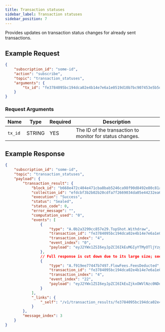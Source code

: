 ```yaml
---
title: Transaction statuses
sidebar_label: Transaction statuses
sidebar_position: 7
---
```


Provides updates on transaction status changes for already sent transactions.

## Example Request

```json
{
    "subscription_id": "some-id",
    "action": "subscribe",
    "topic": "transaction_statuses",
    "arguments": {
        "tx_id": "fe3784095bc194dca02e4b14e7e6a1e0519d10b7bc907453e5b5dc276259a106"
    }
}
```  

### Request Arguments

| Name    | Type   | Required | Description                                              |
| ------- | ------ | -------- | -------------------------------------------------------- |
| `tx_id` | STRING | YES      | The ID of the transaction to monitor for status changes. |


## Example Response

```json
{
    "subscription_id": "some-id",
    "topic": "transaction_statuses",
    "payload": {
        "transaction_result": {
            "block_id": "b668e472c404e471cba8bab5246ca98f90d8492e80c81aae4cccbfae6e734aad",
            "collection_id": "efdcbf3b2b02b20cdfa7f2669034da05e44232ea68e41d3ed14756472081f9b9",
            "execution": "Success",
            "status": "Sealed",
            "status_code": 0,
            "error_message": "",
            "computation_used": "0",
            "events": [
                {
                    "type": "A.0b2a3299cc857e29.TopShot.Withdraw",
                    "transaction_id": "fe3784095bc194dca02e4b14e7e6a1e0519d10b7bc907453e5b5dc276259a106",
                    "transaction_index": "4",
                    "event_index": "0",
                    "payload": "eyJ2YWx1ZSI6eyJpZCI6IkEuMGIyYTMyOTljYzg1N2UyOS5Ub3BTaG90LldpdGhkcmF3IiwiZmllbGRzIjpbeyJ2YWx1ZSI6eyJ2YWx1ZSI6IjQwOTQ3MzE4IiwidHlwZSI6IlVJbnQ2NCJ9LCJuYW1lIjoiaWQifSx7InZhbHVlIjp7InZhbHVlIjp7InZhbHVlIjoiMHg2N2Q5OTk5MWMxMzRlODQ4IiwidHlwZSI6IkFkZHJlc3MifSwidHlwZSI6Ik9wdGlvbmFsIn0sIm5hbWUiOiJmcm9tIn1dfSwidHlwZSI6IkV2ZW50In0K"
                },
                // Full response is cut down due to its large size; see `_links` for the full response. ...
                {
                    "type": "A.f919ee77447b7497.FlowFees.FeesDeducted",
                    "transaction_id": "fe3784095bc194dca02e4b14e7e6a1e0519d10b7bc907453e5b5dc276259a106",
                    "transaction_index": "4",
                    "event_index": "22",
                    "payload": "eyJ2YWx1ZSI6eyJpZCI6IkEuZjkxOWVlNzc0NDdiNzQ5Ny5GbG93RmVlcy5GZWVzRGVkdWN0ZWQiLCJmaWVsZHMiOlt7InZhbHVlIjp7InZhbHVlIjoiMC4wMDAwNDc5OCIsInR5cGUiOiJVRml4NjQifSwibmFtZSI6ImFtb3VudCJ9LHsidmFsdWUiOnsidmFsdWUiOiIxLjAwMDAwMDAwIiwidHlwZSI6IlVGaXg2NCJ9LCJuYW1lIjoiaW5jbHVzaW9uRWZmb3J0In0seyJ2YWx1ZSI6eyJ2YWx1ZSI6IjAuMDAwMDAxODgiLCJ0eXBlIjoiVUZpeDY0In0sIm5hbWUiOiJleGVjdXRpb25FZmZvcnQifV19LCJ0eXBlIjoiRXZlbnQifQo="
                }
            ],
            "_links": {
                "_self": "/v1/transaction_results/fe3784095bc194dca02e4b14e7e6a1e0519d10b7bc907453e5b5dc276259a106"
            }
        },
        "message_index": 3
    }
}
```

